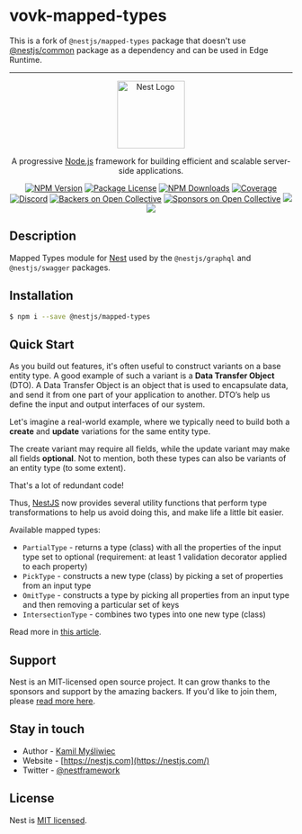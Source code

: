 # vovk-mapped-types

This is a fork of `@nestjs/mapped-types` package that doesn't use [@nestjs/common](https://www.npmjs.com/package/@nestjs/common) package as a dependency and can be used in Edge Runtime.

--------------


<p align="center">
  <a href="http://nestjs.com/" target="blank"><img src="https://nestjs.com/img/logo-small.svg" width="120" alt="Nest Logo" /></a>
</p>

[travis-image]: https://api.travis-ci.org/nestjs/nest.svg?branch=master
[travis-url]: https://travis-ci.org/nestjs/nest
[linux-image]: https://img.shields.io/travis/nestjs/nest/master.svg?label=linux
[linux-url]: https://travis-ci.org/nestjs/nest

  <p align="center">A progressive <a href="http://nodejs.org" target="blank">Node.js</a> framework for building efficient and scalable server-side applications.</p>
    <p align="center">
<a href="https://www.npmjs.com/~nestjscore"><img src="https://img.shields.io/npm/v/@nestjs/core.svg" alt="NPM Version" /></a>
<a href="https://www.npmjs.com/~nestjscore"><img src="https://img.shields.io/npm/l/@nestjs/core.svg" alt="Package License" /></a>
<a href="https://www.npmjs.com/~nestjscore"><img src="https://img.shields.io/npm/dm/@nestjs/core.svg" alt="NPM Downloads" /></a>
<a href="https://coveralls.io/github/nestjs/nest?branch=master"><img src="https://coveralls.io/repos/github/nestjs/nest/badge.svg?branch=master#5" alt="Coverage" /></a>
<a href="https://discord.gg/G7Qnnhy" target="_blank"><img src="https://img.shields.io/badge/discord-online-brightgreen.svg" alt="Discord"/></a>
<a href="https://opencollective.com/nest#backer"><img src="https://opencollective.com/nest/backers/badge.svg" alt="Backers on Open Collective" /></a>
<a href="https://opencollective.com/nest#sponsor"><img src="https://opencollective.com/nest/sponsors/badge.svg" alt="Sponsors on Open Collective" /></a>
  <a href="https://paypal.me/kamilmysliwiec"><img src="https://img.shields.io/badge/Donate-PayPal-dc3d53.svg"/></a>
  <a href="https://twitter.com/nestframework"><img src="https://img.shields.io/twitter/follow/nestframework.svg?style=social&label=Follow"></a>
</p>
  <!--[![Backers on Open Collective](https://opencollective.com/nest/backers/badge.svg)](https://opencollective.com/nest#backer)
  [![Sponsors on Open Collective](https://opencollective.com/nest/sponsors/badge.svg)](https://opencollective.com/nest#sponsor)-->

## Description

Mapped Types module for [Nest](https://github.com/nestjs/nest) used by the `@nestjs/graphql` and `@nestjs/swagger` packages.

## Installation

```bash
$ npm i --save @nestjs/mapped-types
```

## Quick Start

As you build out features, it's often useful to construct variants on a base entity type. A good example of such a variant is a **Data Transfer Object** (DTO). A Data Transfer Object is an object that is used to encapsulate data, and send it from one part of your application to another. DTO’s help us define the input and output interfaces of our system.

Let's imagine a real-world example, where we typically need to build both a **create** and **update** variations for the same entity type.

The create variant may require all fields, while the update variant may make all fields **optional**. Not to mention, both these types can also be variants of an entity type (to some extent).

That's a lot of redundant code!

Thus, [NestJS](https://github.com/nestjs/nest) now provides several utility functions that perform type transformations to help us avoid doing this, and make life a little bit easier.

Available mapped types:

- `PartialType` - returns a type (class) with all the properties of the input type set to optional (requirement: at least 1 validation decorator applied to each property)
- `PickType` - constructs a new type (class) by picking a set of properties from an input type
- `OmitType` - constructs a type by picking all properties from an input type and then removing a particular set of keys
- `IntersectionType` - combines two types into one new type (class)

Read more in [this article](https://trilon.io/blog/introducing-mapped-types-for-nestjs).

## Support

Nest is an MIT-licensed open source project. It can grow thanks to the sponsors and support by the amazing backers. If you'd like to join them, please [read more here](https://docs.nestjs.com/support).

## Stay in touch

- Author - [Kamil Myśliwiec](https://twitter.com/kammysliwiec)
- Website - [https://nestjs.com](https://nestjs.com/)
- Twitter - [@nestframework](https://twitter.com/nestframework)

## License

Nest is [MIT licensed](LICENSE).
